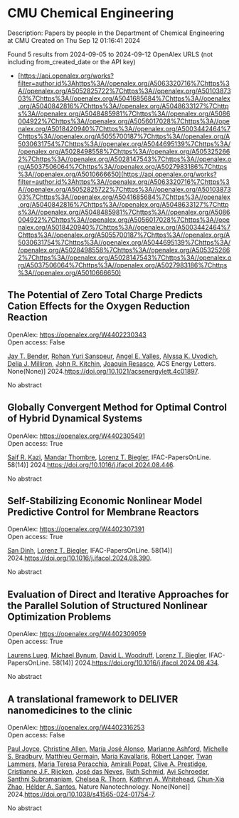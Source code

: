 # CMU Chemical Engineering
Description: Papers by people in the Department of Chemical Engineering at CMU
Created on Thu Sep 12 01:16:41 2024

Found 5 results from 2024-09-05 to 2024-09-12
OpenAlex URLS (not including from_created_date or the API key)
- [https://api.openalex.org/works?filter=author.id%3Ahttps%3A//openalex.org/A5063320716%7Chttps%3A//openalex.org/A5052825722%7Chttps%3A//openalex.org/A5010387303%7Chttps%3A//openalex.org/A5041685684%7Chttps%3A//openalex.org/A5040842816%7Chttps%3A//openalex.org/A5048633127%7Chttps%3A//openalex.org/A5048485981%7Chttps%3A//openalex.org/A5086004922%7Chttps%3A//openalex.org/A5056017028%7Chttps%3A//openalex.org/A5018420940%7Chttps%3A//openalex.org/A5003442464%7Chttps%3A//openalex.org/A5055700187%7Chttps%3A//openalex.org/A5030631754%7Chttps%3A//openalex.org/A5044695139%7Chttps%3A//openalex.org/A5028498558%7Chttps%3A//openalex.org/A5053252662%7Chttps%3A//openalex.org/A5028147543%7Chttps%3A//openalex.org/A5037506064%7Chttps%3A//openalex.org/A5027983186%7Chttps%3A//openalex.org/A5010666650](https://api.openalex.org/works?filter=author.id%3Ahttps%3A//openalex.org/A5063320716%7Chttps%3A//openalex.org/A5052825722%7Chttps%3A//openalex.org/A5010387303%7Chttps%3A//openalex.org/A5041685684%7Chttps%3A//openalex.org/A5040842816%7Chttps%3A//openalex.org/A5048633127%7Chttps%3A//openalex.org/A5048485981%7Chttps%3A//openalex.org/A5086004922%7Chttps%3A//openalex.org/A5056017028%7Chttps%3A//openalex.org/A5018420940%7Chttps%3A//openalex.org/A5003442464%7Chttps%3A//openalex.org/A5055700187%7Chttps%3A//openalex.org/A5030631754%7Chttps%3A//openalex.org/A5044695139%7Chttps%3A//openalex.org/A5028498558%7Chttps%3A//openalex.org/A5053252662%7Chttps%3A//openalex.org/A5028147543%7Chttps%3A//openalex.org/A5037506064%7Chttps%3A//openalex.org/A5027983186%7Chttps%3A//openalex.org/A5010666650)

## The Potential of Zero Total Charge Predicts Cation Effects for the Oxygen Reduction Reaction   

OpenAlex: https://openalex.org/W4402230343    
Open access: False
    
[Jay T. Bender](https://openalex.org/A5030622040), [Rohan Yuri Sanspeur](https://openalex.org/A5071284998), [Angel E. Valles](https://openalex.org/A5106990669), [Alyssa K. Uvodich](https://openalex.org/A5106990670), [Delia J. Milliron](https://openalex.org/A5077085087), [John R. Kitchin](https://openalex.org/A5003442464), [Joaquin Resasco](https://openalex.org/A5018687349), ACS Energy Letters. None(None)] 2024.https://doi.org/10.1021/acsenergylett.4c01897.
    
No abstract    

    

## Globally Convergent Method for Optimal Control of Hybrid Dynamical Systems   

OpenAlex: https://openalex.org/W4402305491    
Open access: True
    
[Saif R. Kazi](https://openalex.org/A5046223915), [Mandar Thombre](https://openalex.org/A5071147001), [Lorenz T. Biegler](https://openalex.org/A5052825722), IFAC-PapersOnLine. 58(14)] 2024.https://doi.org/10.1016/j.ifacol.2024.08.446.
    
No abstract    

    

## Self-Stabilizing Economic Nonlinear Model Predictive Control for Membrane Reactors   

OpenAlex: https://openalex.org/W4402307391    
Open access: True
    
[San Dinh](https://openalex.org/A5059801671), [Lorenz T. Biegler](https://openalex.org/A5052825722), IFAC-PapersOnLine. 58(14)] 2024.https://doi.org/10.1016/j.ifacol.2024.08.390.
    
No abstract    

    

## Evaluation of Direct and Iterative Approaches for the Parallel Solution of Structured Nonlinear Optimization Problems   

OpenAlex: https://openalex.org/W4402309059    
Open access: True
    
[Laurens Lueg](https://openalex.org/A5017863327), [Michael Bynum](https://openalex.org/A5031357535), [David L. Woodruff](https://openalex.org/A5071131174), [Lorenz T. Biegler](https://openalex.org/A5052825722), IFAC-PapersOnLine. 58(14)] 2024.https://doi.org/10.1016/j.ifacol.2024.08.434.
    
No abstract    

    

## A translational framework to DELIVER nanomedicines to the clinic   

OpenAlex: https://openalex.org/W4402316253    
Open access: False
    
[Paul Joyce](https://openalex.org/A5050086795), [Christine Allen](https://openalex.org/A5086834252), [Marı́a José Alonso](https://openalex.org/A5018004246), [Marianne Ashford](https://openalex.org/A5061346222), [Michelle S. Bradbury](https://openalex.org/A5060666434), [Matthieu Germain](https://openalex.org/A5104097480), [Maria Kavallaris](https://openalex.org/A5026784302), [Róbert Langer](https://openalex.org/A5042597057), [Twan Lammers](https://openalex.org/A5079522186), [Maria Teresa Peracchia](https://openalex.org/A5081122145), [Amirali Popat](https://openalex.org/A5055486123), [Clive A. Prestidge](https://openalex.org/A5023179049), [Cristianne J.F. Rijcken](https://openalex.org/A5030346672), [José das Neves](https://openalex.org/A5081844747), [Ruth Schmid](https://openalex.org/A5038279504), [Avi Schroeder](https://openalex.org/A5004510357), [Santhni Subramaniam](https://openalex.org/A5014552906), [Chelsea R. Thorn](https://openalex.org/A5000997068), [Kathryn A. Whitehead](https://openalex.org/A5010666650), [Chun‐Xia Zhao](https://openalex.org/A5019914168), [Hélder A. Santos](https://openalex.org/A5071356523), Nature Nanotechnology. None(None)] 2024.https://doi.org/10.1038/s41565-024-01754-7.
    
No abstract    

    
